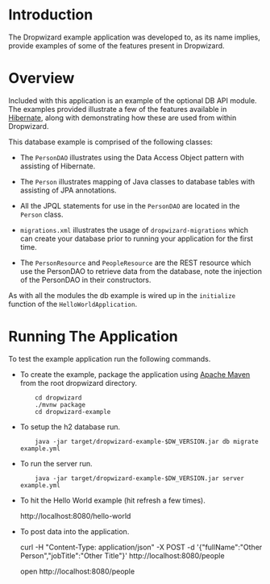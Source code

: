# Introduction

The Dropwizard example application was developed to, as its name implies, provide examples of some of the features
present in Dropwizard.

# Overview

Included with this application is an example of the optional DB API module. The examples provided illustrate a few of
the features available in [Hibernate](http://hibernate.org/), along with demonstrating how these are used from within
Dropwizard.

This database example is comprised of the following classes:

* The `PersonDAO` illustrates using the Data Access Object pattern with assisting of Hibernate.

* The `Person` illustrates mapping of Java classes to database tables with assisting of JPA annotations.

* All the JPQL statements for use in the `PersonDAO` are located in the `Person` class.

* `migrations.xml` illustrates the usage of `dropwizard-migrations` which can create your database prior to running
  your application for the first time.

* The `PersonResource` and `PeopleResource` are the REST resource which use the PersonDAO to retrieve data from the database, note the injection
  of the PersonDAO in their constructors.

As with all the modules the db example is wired up in the `initialize` function of the `HelloWorldApplication`.

# Running The Application

To test the example application run the following commands.

* To create the example, package the application using [Apache Maven](https://maven.apache.org/) from the root dropwizard directory.

          cd dropwizard
          ./mvnw package
          cd dropwizard-example

* To setup the h2 database run.

          java -jar target/dropwizard-example-$DW_VERSION.jar db migrate example.yml

* To run the server run.

          java -jar target/dropwizard-example-$DW_VERSION.jar server example.yml

* To hit the Hello World example (hit refresh a few times).

  http://localhost:8080/hello-world

* To post data into the application.

  curl -H "Content-Type: application/json" -X POST -d '{"fullName":"Other Person","jobTitle":"Other Title"}' http://localhost:8080/people

  open http://localhost:8080/people

